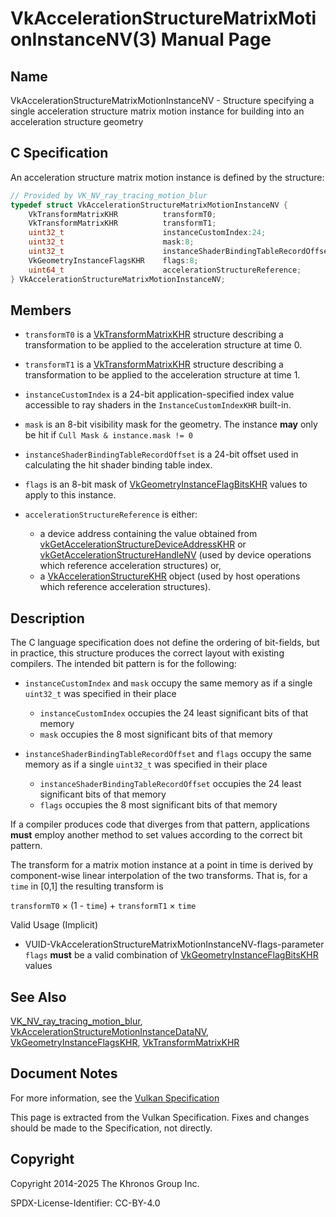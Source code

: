 # VkAccelerationStructureMatrixMotionInstanceNV(3) Manual Page

## Name

VkAccelerationStructureMatrixMotionInstanceNV - Structure specifying a single acceleration structure matrix motion instance for building into an acceleration structure geometry



## [](#_c_specification)C Specification

An acceleration structure matrix motion instance is defined by the structure:

```c++
// Provided by VK_NV_ray_tracing_motion_blur
typedef struct VkAccelerationStructureMatrixMotionInstanceNV {
    VkTransformMatrixKHR          transformT0;
    VkTransformMatrixKHR          transformT1;
    uint32_t                      instanceCustomIndex:24;
    uint32_t                      mask:8;
    uint32_t                      instanceShaderBindingTableRecordOffset:24;
    VkGeometryInstanceFlagsKHR    flags:8;
    uint64_t                      accelerationStructureReference;
} VkAccelerationStructureMatrixMotionInstanceNV;
```

## [](#_members)Members

- `transformT0` is a [VkTransformMatrixKHR](https://registry.khronos.org/vulkan/specs/latest/man/html/VkTransformMatrixKHR.html) structure describing a transformation to be applied to the acceleration structure at time 0.
- `transformT1` is a [VkTransformMatrixKHR](https://registry.khronos.org/vulkan/specs/latest/man/html/VkTransformMatrixKHR.html) structure describing a transformation to be applied to the acceleration structure at time 1.
- `instanceCustomIndex` is a 24-bit application-specified index value accessible to ray shaders in the `InstanceCustomIndexKHR` built-in.
- `mask` is an 8-bit visibility mask for the geometry. The instance **may** only be hit if `Cull Mask & instance.mask != 0`
- `instanceShaderBindingTableRecordOffset` is a 24-bit offset used in calculating the hit shader binding table index.
- `flags` is an 8-bit mask of [VkGeometryInstanceFlagBitsKHR](https://registry.khronos.org/vulkan/specs/latest/man/html/VkGeometryInstanceFlagBitsKHR.html) values to apply to this instance.
- `accelerationStructureReference` is either:
  
  - a device address containing the value obtained from [vkGetAccelerationStructureDeviceAddressKHR](https://registry.khronos.org/vulkan/specs/latest/man/html/vkGetAccelerationStructureDeviceAddressKHR.html) or [vkGetAccelerationStructureHandleNV](https://registry.khronos.org/vulkan/specs/latest/man/html/vkGetAccelerationStructureHandleNV.html) (used by device operations which reference acceleration structures) or,
  - a [VkAccelerationStructureKHR](https://registry.khronos.org/vulkan/specs/latest/man/html/VkAccelerationStructureKHR.html) object (used by host operations which reference acceleration structures).

## [](#_description)Description

The C language specification does not define the ordering of bit-fields, but in practice, this structure produces the correct layout with existing compilers. The intended bit pattern is for the following:

- `instanceCustomIndex` and `mask` occupy the same memory as if a single `uint32_t` was specified in their place
  
  - `instanceCustomIndex` occupies the 24 least significant bits of that memory
  - `mask` occupies the 8 most significant bits of that memory
- `instanceShaderBindingTableRecordOffset` and `flags` occupy the same memory as if a single `uint32_t` was specified in their place
  
  - `instanceShaderBindingTableRecordOffset` occupies the 24 least significant bits of that memory
  - `flags` occupies the 8 most significant bits of that memory

If a compiler produces code that diverges from that pattern, applications **must** employ another method to set values according to the correct bit pattern.

The transform for a matrix motion instance at a point in time is derived by component-wise linear interpolation of the two transforms. That is, for a `time` in \[0,1] the resulting transform is

`transformT0` × (1 - `time`) + `transformT1` × `time`

Valid Usage (Implicit)

- [](#VUID-VkAccelerationStructureMatrixMotionInstanceNV-flags-parameter)VUID-VkAccelerationStructureMatrixMotionInstanceNV-flags-parameter  
  `flags` **must** be a valid combination of [VkGeometryInstanceFlagBitsKHR](https://registry.khronos.org/vulkan/specs/latest/man/html/VkGeometryInstanceFlagBitsKHR.html) values

## [](#_see_also)See Also

[VK\_NV\_ray\_tracing\_motion\_blur](https://registry.khronos.org/vulkan/specs/latest/man/html/VK_NV_ray_tracing_motion_blur.html), [VkAccelerationStructureMotionInstanceDataNV](https://registry.khronos.org/vulkan/specs/latest/man/html/VkAccelerationStructureMotionInstanceDataNV.html), [VkGeometryInstanceFlagsKHR](https://registry.khronos.org/vulkan/specs/latest/man/html/VkGeometryInstanceFlagsKHR.html), [VkTransformMatrixKHR](https://registry.khronos.org/vulkan/specs/latest/man/html/VkTransformMatrixKHR.html)

## [](#_document_notes)Document Notes

For more information, see the [Vulkan Specification](https://registry.khronos.org/vulkan/specs/latest/html/vkspec.html#VkAccelerationStructureMatrixMotionInstanceNV)

This page is extracted from the Vulkan Specification. Fixes and changes should be made to the Specification, not directly.

## [](#_copyright)Copyright

Copyright 2014-2025 The Khronos Group Inc.

SPDX-License-Identifier: CC-BY-4.0